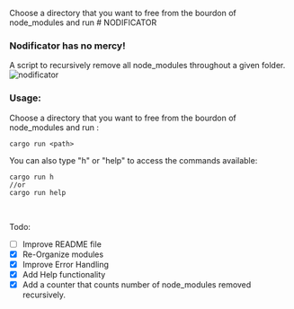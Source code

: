 Choose a directory that you want to free from the bourdon of node_modules and run # NODIFICATOR

### **Nodificator has no mercy!**

A script to recursively remove all node_modules throughout a given folder.
![nodificator](https://i.ibb.co/PN5vd42/nodificator.png)

### Usage:

Choose a directory that you want to free from the bourdon of node_modules and run :

```
cargo run <path>
```

You can also type "h" or "help" to access the commands available:

```
cargo run h
//or
cargo run help
```

<br>

Todo:

- [ ] Improve README file
- [x] Re-Organize modules
- [x] Improve Error Handling
- [x] Add Help functionality
- [x] Add a counter that counts number of node_modules removed recursively.
